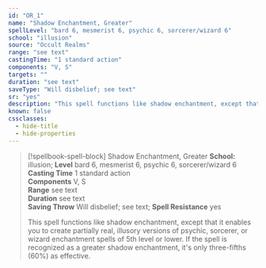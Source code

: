 ```yaml
---
id: "OR_1"
name: "Shadow Enchantment, Greater"
spellLevel: "bard 6, mesmerist 6, psychic 6, sorcerer/wizard 6"
school: "illusion"
source: "Occult Realms"
range: "see text"
castingTime: "1 standard action"
components: "V, S"
targets: ""
duration: "see text"
saveType: "Will disbelief; see text"
sr: "yes"
description: "This spell functions like shadow enchantment, except that it enables you to create partially real, illusory versions of psychic, sorcerer, or wizard enchantment spells of 5th level or lower. If the spell is recognized as a greater shadow enchantment, it's only three-fifths (60%) as effective."
known: false
cssclasses:
  - hide-title
  - hide-properties
---
```


> [!spellbook-spell-block] Shadow Enchantment, Greater
> **School:** illusion; **Level** bard 6, mesmerist 6, psychic 6, sorcerer/wizard 6
> **Casting Time** 1 standard action  
> **Components** V, S  
> **Range** see text  
> **Duration** see text  
> **Saving Throw** Will disbelief; see text; **Spell Resistance** yes
> 
> This spell functions like shadow enchantment, except that it enables you to create partially real, illusory versions of psychic, sorcerer, or wizard enchantment spells of 5th level or lower. If the spell is recognized as a greater shadow enchantment, it's only three-fifths (60%) as effective.